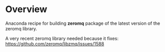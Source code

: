 # Overview
Anaconda recipe for building __zeromq__ package of the latest version of the zeromq library.

A very recent zeromq library needed because it fixes:
https://github.com/zeromq/libzmq/issues/1588
